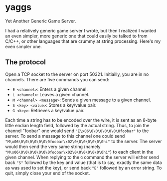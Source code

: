 yaggs
=====

Yet Another Generic Game Server.

I had a relatively generic game server I wrote, but then I realized I wanted an even simpler, more generic one that could easily be talked to from C/C++, or other languages that are crummy at string processing.
Here's my even simpler one.

The protocol
------------

Open a TCP socket to the server on port 50321.
Initiailly, you are in no channels.
There are five commands you can send:

* `E <channel>`: Enters a given channel.
* `L <channel>`: Leaves a given channel.
* `M <channel> <message>`: Sends a given message to a given channel.
* `S <key> <value>`: Stores a key/value pair.
* `G <key>`: Retrieves a key/value pair.

Each time a string has to be encoded over the wire, it is sent as an 8-byte little endian length field, followed by the actual string.
Thus, to join the channel "foobar" one would send `"E\x06\0\0\0\0\0\0\0foobar"` to the server.
To send a message to this channel one could send `"M\x06\0\0\0\0\0\0\0foobar\x02\0\0\0\0\0\0\0hi"` to the server.
The server would then send the very same string (namely `"M\x06\0\0\0\0\0\0\0foobar\x02\0\0\0\0\0\0\0hi"`) to each client in the given channel.
When replying to the `G` command the server will either send back `"S"` followed by the key and value (that is to say, exactly the same data as was used to set the key), or send back `"E"` followed by an error string.
To quit, simply close your end of the socket.

